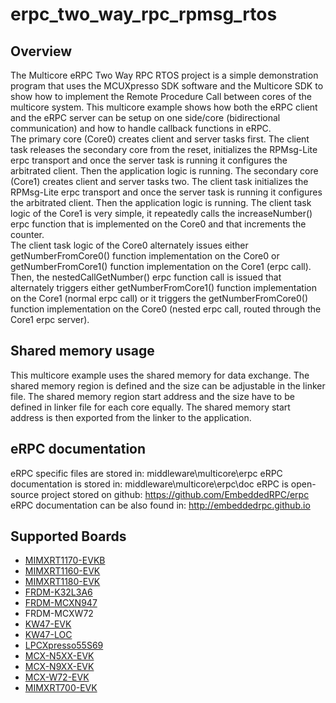 # erpc_two_way_rpc_rpmsg_rtos

## Overview
The Multicore eRPC Two Way RPC RTOS project is a simple demonstration
program that uses the MCUXpresso SDK software and the Multicore SDK to show
how to implement the Remote Procedure Call between cores of the multicore system.
This multicore example shows how both the eRPC client and the eRPC server can be 
setup on one side/core (bidirectional communication) and how to handle callback
functions in eRPC.  
The primary core (Core0) creates client and server tasks first. The client task
releases the secondary core from the reset, initializes the RPMsg-Lite erpc transport
and once the server task is running it configures the arbitrated client. Then the
application logic is running.
The secondary core (Core1) creates client and server tasks two. The client task 
initializes the RPMsg-Lite erpc transport and once the server task is running it 
configures the arbitrated client. Then the application logic is running.
The client task logic of the Core1 is very simple, it repeatedly calls the
increaseNumber() erpc function that is implemented on the Core0 and that increments
the counter.  
The client task logic of the Core0 alternately issues either getNumberFromCore0() 
function implementation on the Core0 or getNumberFromCore1() function implementation 
on the Core1 (erpc call). Then, the nestedCallGetNumber() erpc function call is issued
that alternately triggers either getNumberFromCore1() function implementation 
on the Core1 (normal erpc call) or it triggers the getNumberFromCore0() function 
implementation on the Core0 (nested erpc call, routed through the Core1 erpc server).

## Shared memory usage
This multicore example uses the shared memory for data exchange. The shared memory region is
defined and the size can be adjustable in the linker file. The shared memory region start address
and the size have to be defined in linker file for each core equally. The shared memory start
address is then exported from the linker to the application.

## eRPC documentation
eRPC specific files are stored in: middleware\multicore\erpc
eRPC documentation is stored in: middleware\multicore\erpc\doc
eRPC is open-source project stored on github: https://github.com/EmbeddedRPC/erpc
eRPC documentation can be also found in: http://embeddedrpc.github.io

## Supported Boards
- [MIMXRT1170-EVKB](../../_boards/evkbmimxrt1170/multicore_examples/erpc_two_way_rpc_rpmsg_rtos/example_board_readme.md)
- [MIMXRT1160-EVK](../../_boards/evkmimxrt1160/multicore_examples/erpc_two_way_rpc_rpmsg_rtos/example_board_readme.md)
- [MIMXRT1180-EVK](../../_boards/evkmimxrt1180/multicore_examples/erpc_two_way_rpc_rpmsg_rtos/example_board_readme.md)
- [FRDM-K32L3A6](../../_boards/frdmk32l3a6/multicore_examples/erpc_two_way_rpc_rpmsg_rtos/example_board_readme.md)
- [FRDM-MCXN947](../../_boards/frdmmcxn947/multicore_examples/erpc_two_way_rpc_rpmsg_rtos/example_board_readme.md)
- FRDM-MCXW72
- [KW47-EVK](../../_boards/kw47evk/multicore_examples/erpc_two_way_rpc_rpmsg_rtos/example_board_readme.md)
- [KW47-LOC](../../_boards/kw47loc/multicore_examples/erpc_two_way_rpc_rpmsg_rtos/example_board_readme.md)
- [LPCXpresso55S69](../../_boards/lpcxpresso55s69/multicore_examples/erpc_two_way_rpc_rpmsg_rtos/example_board_readme.md)
- [MCX-N5XX-EVK](../../_boards/mcxn5xxevk/multicore_examples/erpc_two_way_rpc_rpmsg_rtos/example_board_readme.md)
- [MCX-N9XX-EVK](../../_boards/mcxn9xxevk/multicore_examples/erpc_two_way_rpc_rpmsg_rtos/example_board_readme.md)
- [MCX-W72-EVK](../../_boards/mcxw72evk/multicore_examples/erpc_two_way_rpc_rpmsg_rtos/example_board_readme.md)
- [MIMXRT700-EVK](../../_boards/mimxrt700evk/multicore_examples/erpc_two_way_rpc_rpmsg_rtos/example_board_readme.md)

